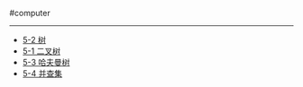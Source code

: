 #computer 

---

- [5-2 树](libs/5%20树与二叉树/5-2%20树.md)
- [5-1 二叉树](libs/5%20树与二叉树/5-1%20二叉树.md)
- [5-3 哈夫曼树](libs/5%20树与二叉树/5-3%20哈夫曼树.md)
- [5-4 并查集](libs/5%20树与二叉树/5-4%20并查集.md)
